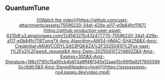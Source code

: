 ## QuantumTune

<p align="center">
  <a href="https://github.com/user-attachments/assets/75596220-34af-429a-a117-e0b84fcf1167">
      [![Watch the video]([https://github.com/user-attachments/assets/75596220-34af-429a-a117-e0b84fcf1167](https://github-production-user-asset-6210df.s3.amazonaws.com/124583215/432477770-75596220-34af-429a-a117-e0b84fcf1167.png?X-Amz-Algorithm=AWS4-HMAC-SHA256&X-Amz-Credential=AKIAVCODYLSA53PQK4ZA%2F20250410%2Fus-east-1%2Fs3%2Faws4_request&X-Amz-Date=20250410T214802Z&X-Amz-Expires=300&X-Amz-Signature=196cf7161c15a90cb4b613a9ff46f345e12aae10c69f9a92f78055990cc6dfc5&X-Amz-SignedHeaders=host))](https://sssssssssss-no4.pages.dev/video.mp4)
  </a>
</p>


